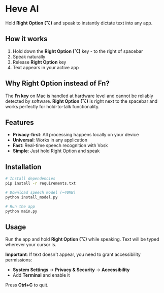 # Heve AI

Hold **Right Option (⌥)** and speak to instantly dictate text into any app.

## How it works

1. Hold down the **Right Option (⌥)** key - to the right of spacebar
2. Speak naturally 
3. Release **Right Option** key
4. Text appears in your active app

## Why Right Option instead of Fn?

The **Fn key** on Mac is handled at hardware level and cannot be reliably detected by software. **Right Option (⌥)** is right next to the spacebar and works perfectly for hold-to-talk functionality.

## Features

- **Privacy-first**: All processing happens locally on your device
- **Universal**: Works in any application
- **Fast**: Real-time speech recognition with Vosk
- **Simple**: Just hold Right Option and speak

## Installation

```bash
# Install dependencies
pip install -r requirements.txt

# Download speech model (~40MB)
python install_model.py

# Run the app
python main.py
```

## Usage

Run the app and hold **Right Option (⌥)** while speaking. Text will be typed wherever your cursor is.

**Important**: If text doesn't appear, you need to grant accessibility permissions:
- **System Settings** → **Privacy & Security** → **Accessibility** 
- Add **Terminal** and enable it

Press **Ctrl+C** to quit. 